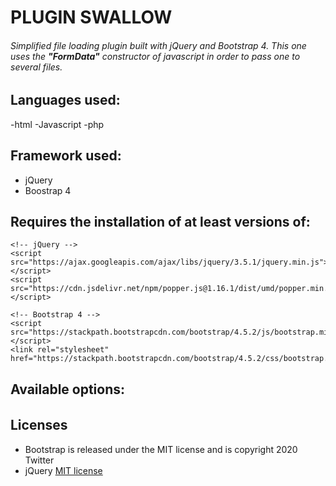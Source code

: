 # PLUGIN SWALLOW
###### Simplified file loading plugin built with jQuery and Bootstrap 4. This one uses the **"FormData"** constructor of javascript in order to pass one to several files.

## Languages ​​used:
-html
-Javascript
-php 

## Framework used:
- jQuery
- Boostrap 4

## Requires the installation of at least versions of:
    <!-- jQuery -->
    <script src="https://ajax.googleapis.com/ajax/libs/jquery/3.5.1/jquery.min.js"></script>
    <script src="https://cdn.jsdelivr.net/npm/popper.js@1.16.1/dist/umd/popper.min.js"></script>

    <!-- Bootstrap 4 -->
    <script src="https://stackpath.bootstrapcdn.com/bootstrap/4.5.2/js/bootstrap.min.js"></script>   
    <link rel="stylesheet" href="https://stackpath.bootstrapcdn.com/bootstrap/4.5.2/css/bootstrap.min.css">

## Available options:
######  


## Licenses
- Bootstrap is released under the MIT license and is copyright 2020 Twitter
- jQuery [MIT license](https://tldrlegal.com/license/mit-license)

